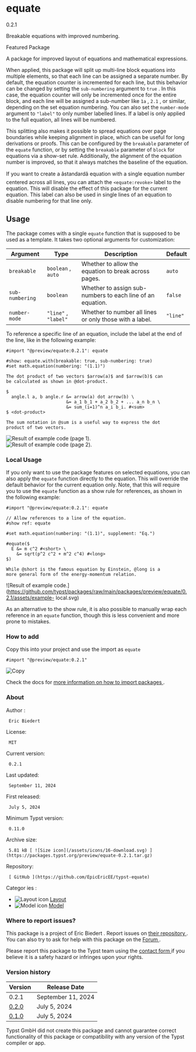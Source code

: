 #  equate

0.2.1

Breakable equations with improved numbering.

Featured  Package

A package for improved layout of equations and mathematical expressions.

When applied, this package will split up multi-line block equations into
multiple elements, so that each line can be assigned a separate number. By
default, the equation counter is incremented for each line, but this behavior
can be changed by setting the ` sub-numbering ` argument to ` true ` . In this
case, the equation counter will only be incremented once for the entire block,
and each line will be assigned a sub-number like ` 1a ` , ` 2.1 ` , or
similar, depending on the set equation numbering. You can also set the `
number-mode ` argument to ` "label" ` to only number labelled lines. If a
label is only applied to the full equation, all lines will be numbered.

This splitting also makes it possible to spread equations over page boundaries
while keeping alignment in place, which can be useful for long derivations or
proofs. This can be configured by the ` breakable ` parameter of the ` equate
` function, or by setting the ` breakable ` parameter of ` block ` for
equations via a show-set rule. Additionally, the alignment of the equation
number is improved, so that it always matches the baseline of the equation.

If you want to create a âstandardâ equation with a single equation number
centered across all lines, you can attach the ` <equate:revoke> ` label to the
equation. This will disable the effect of this package for the current
equation. This label can also be used in single lines of an equation to
disable numbering for that line only.

##  Usage

The package comes with a single ` equate ` function that is supposed to be
used as a template. It takes two optional arguments for customization:

Argument  |  Type  |  Description  |  Default   
---|---|---|---  
` breakable ` |  ` boolean ` , ` auto ` |  Whether to allow the equation to break across pages.  |  ` auto `  
` sub-numbering ` |  ` boolean ` |  Whether to assign sub-numbers to each line of an equation.  |  ` false `  
` number-mode ` |  ` "line" ` , ` "label" ` |  Whether to number all lines or only those with a label.  |  ` "line" `  
  
To reference a specific line of an equation, include the label at the end of
the line, like in the following example:

    
    
    #import "@preview/equate:0.2.1": equate
    
    #show: equate.with(breakable: true, sub-numbering: true)
    #set math.equation(numbering: "(1.1)")
    
    The dot product of two vectors $arrow(a)$ and $arrow(b)$ can
    be calculated as shown in @dot-product.
    
    $
      angle.l a, b angle.r &= arrow(a) dot arrow(b) \
                           &= a_1 b_1 + a_2 b_2 + ... a_n b_n \
                           &= sum_(i=1)^n a_i b_i. #<sum>
    $ <dot-product>
    
    The sum notation in @sum is a useful way to express the dot
    product of two vectors.
    

![Result of example code \(page
1\).](https://github.com/typst/packages/raw/main/packages/preview/equate/0.2.1/assets/example-1.svg)  
![Result of example code \(page
2\).](https://github.com/typst/packages/raw/main/packages/preview/equate/0.2.1/assets/example-2.svg)

###  Local Usage

If you only want to use the package features on selected equations, you can
also apply the ` equate ` function directly to the equation. This will
override the default behavior for the current equation only. Note, that this
will require you to use the ` equate ` function as a show rule for references,
as shown in the following example:

    
    
    #import "@preview/equate:0.2.1": equate
    
    // Allow references to a line of the equation.
    #show ref: equate
    
    #set math.equation(numbering: "(1.1)", supplement: "Eq.")
    
    #equate($
      E &= m c^2 #<short> \
        &= sqrt(p^2 c^2 + m^2 c^4) #<long>
    $)
    
    While @short is the famous equation by Einstein, @long is a
    more general form of the energy-momentum relation.
    

![Result of example
code.](https://github.com/typst/packages/raw/main/packages/preview/equate/0.2.1/assets/example-
local.svg)

As an alternative to the show rule, it is also possible to manually wrap each
reference in an ` equate ` function, though this is less convenient and more
prone to mistakes.

###  How to add

Copy this into your project and use the import as  ` equate `

    
    
    #import "@preview/equate:0.2.1"

![Copy](/assets/icons/16-copy.svg)

Check the docs for  [ more information on how to import packages
](https://typst.app/docs/reference/scripting/#packages) .

###  About

Author  :

     Eric Biedert 
License:

     MIT 
Current version:

     0.2.1 
Last updated:

     September 11, 2024 
First released:

     July 5, 2024 
Minimum Typst version:

     0.11.0 
Archive size:

     5.81 kB [ ![Size icon](/assets/icons/16-download.svg) ](https://packages.typst.org/preview/equate-0.2.1.tar.gz)
Repository:

     [ GitHub ](https://github.com/EpicEricEE/typst-equate)
Categor  ies  :

    

  * ![Layout icon](/assets/icons/16-layout.svg) [ Layout ](https://typst.app/universe/search/?category=layout)
  * ![Model icon](/assets/icons/16-list-unordered.svg) [ Model ](https://typst.app/universe/search/?category=model)

###  Where to report issues?

This  package  is a project of  Eric Biedert  .  Report issues on  [ their
repository ](https://github.com/EpicEricEE/typst-equate) .  You can also try
to ask for help with this  package  on the  [ Forum ](https://forum.typst.app)
.

Please report this  package  to the Typst team using the  [ contact form
](https://typst.app/contact) if you believe it is a safety hazard or infringes
upon your rights.

###  Version history

Version  |  Release Date   
---|---  
0.2.1  |  September 11, 2024   
[ 0.2.0 ](https://typst.app/universe/package/equate/0.2.0/) |  July 5, 2024   
[ 0.1.0 ](https://typst.app/universe/package/equate/0.1.0/) |  July 5, 2024   
  
Typst GmbH did not create this  package  and cannot guarantee correct
functionality of this  package  or compatibility with any version of the Typst
compiler or app.

